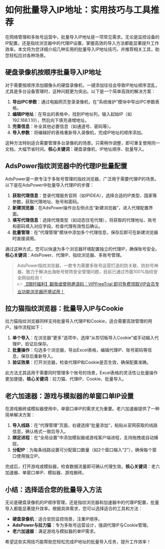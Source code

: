 # 如何批量导入IP地址：实用技巧与工具推荐

在网络管理和多账号运营中，批量导入IP地址是一项常见需求。无论是监控设备的IP配置，还是指纹浏览器中的代理IP设置，掌握高效的导入方法都能显著提升工作效率。本文将为您详细介绍几种实用的批量导入IP地址技巧，并推荐相关工具，助您轻松应对各种场景。

## 硬盘录像机按顺序批量导入IP地址

对于需要按顺序添加摄像头的硬盘录像机，一键添加往往会导致IP地址顺序混乱，尤其是多台设备管理时，这种问题更为突出。以下是一个简单高效的解决方案：

1. **导出IPC参数**：通过电脑网页登录录像机，在“系统维护”模块中导出IPC参数表格。
2. **编辑IP地址**：在导出的表格中，找到IP地址列，输入起始IP（如192.168.1.10），然后向下填充递增地址。
3. **完善信息**：补全其他必要信息（如通道号、密码等）。
4. **导入参数**：将编辑好的表格重新导入录像机，完成IP地址的顺序添加。

这种方法特别适合需要管理多台录像机的场景。只需稍作调整，即可重复使用同一文档，大幅节省时间。**核心关键词**：硬盘录像机、IP地址顺序、批量导入。

## AdsPower指纹浏览器中的代理IP批量配置

AdsPower是一款专注于多账号管理的指纹浏览器，广泛用于需要代理IP的场景。以下是在AdsPower中批量导入代理IP的步骤：

1. **获取代理信息**：登录代理服务官网（如IPIDEA），选择合适的IP类型、国家等参数，获取代理地址、账号和密码。
2. **新建浏览器**：在AdsPower操作台左侧点击“新建浏览器”，进入代理配置界面。
3. **填写代理信息**：选择代理类型（如动态住宅代理），将获取的代理地址、账号和密码填入对应字段，检查代理有效性后确认。
4. **批量管理**：在“代理管理”模块中添加多个代理信息，保存后即可在新建浏览器时直接调用。

通过这种方式，您可以快速为多个浏览器环境配置独立的代理IP，确保账号安全。**核心关键词**：AdsPower、代理IP、指纹浏览器、多账号管理。

> AdsPower指纹浏览器，一款专为需要多账号运营打造的防关联、防封号神器，致力于解决出海账号矩阵安全管理问题，目前已通过市面100%指纹安全网站检测！  
> 👉 [【限时福利】戳我或使用邀请码：VIPFreeTrial 即可免费领取VIP会员专业功能浏览器环境试用！](https://bit.ly/adspower_free)

## 拉力猫指纹浏览器：批量导入IP与Cookie

拉力猫指纹浏览器同样支持批量导入代理IP和Cookie，适合需要高效管理的用户。操作流程如下：

1. **单个导入**：在浏览器“更多”选项中，选择“从剪切板导入Cookie”或手动输入代理IP，验证后保存。
2. **批量操作**：勾选多个浏览器，导出Excel表格，编辑代理IP、账号密码等信息，保存后重新导入。
3. **验证效果**：打开浏览器，检查代理IP和Cookie是否生效，确保配置准确。

此方法尤其适用于需要同时管理多个账号的场景，Excel表格的灵活性让批量操作更加便捷。**核心关键词**：拉力猫、代理IP、Cookie、批量导入。

## 老六加速器：游戏与模拟器的单窗口单IP设置

在游戏搬砖或模拟器使用中，单窗口单IP的需求尤为重要。老六加速器提供了一种简单解决方案：

1. **导入线路**：在“代理管理”页面，右键选择“批量添加”，粘贴从官网获取的线路信息，确认格式一致后导入。
2. **绑定进程**：在“全局设置”中添加模拟器或游戏客户端进程，支持拖拽或自动捕捉。
3. **分配IP**：为每条线路设置可分配窗口数量（如2个窗口输入“2”），确保每个窗口使用独立IP。

完成后，打开游戏或模拟器，检查数据流量即可确认代理生效。**核心关键词**：老六加速器、单窗口单IP、模拟器、游戏搬砖。

## 小结：选择适合您的批量导入方法

无论是硬盘录像机的IP顺序管理，还是指纹浏览器和加速器中的代理IP配置，批量导入都能显著提升效率。根据具体需求，您可以选择适合的工具和方法：

- **硬盘录像机**：适合安防监控场景，注重IP顺序。
- **AdsPower与拉力猫**：专为多账号运营设计，强调代理IP与Cookie管理。
- **老六加速器**：满足游戏与模拟器的单IP需求。

希望这些实用技巧能帮助您轻松完成IP地址的批量导入任务，提升工作效率！